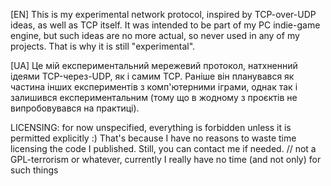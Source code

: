 [EN]
This is my experimental network protocol, inspired by TCP-over-UDP ideas, as well as TCP itself.
It was intended to be part of my PC indie-game engine, but such ideas are no more actual, so never used in any of my projects.
That is why it is still "experimental".

[UA]
Це мій експериментальний мережевий протокол, натхненний ідеями TCP-через-UDP, як і самим TCP.
Раніше він планувався як частина інших експериментів з комп'ютерними іграми, однак так і залишився експериментальним (тому що в жодному з проєктів не випробовувався на практиці).


LICENSING: for now unspecified, everything is forbidden unless it is permitted explicitly :)
That's because I have no reasons to waste time licensing the code I published.
Still, you can contact me if needed.
// not a GPL-terrorism or whatever, currently I really have no time (and not only) for such things
